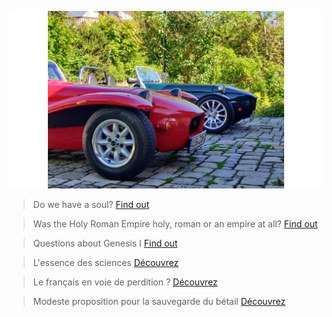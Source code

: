 ![Two Westfields](content/2westfields.png)

> Do we have a soul? [Find out](content/do_we_have_a_soul.md)

> Was the Holy Roman Empire holy, roman or an empire at all? [Find out](content/holy_roman_empire.md)

> Questions about Genesis I  [Find out](content/genesis-questions.md)

> L'essence des sciences [Découvrez](content/sciences.md)

> Le français en voie de perdition ? [Découvrez](content/francais-perdition.md)

> Modeste proposition pour la sauvegarde du bétail [Découvrez](content/animaux.md)

